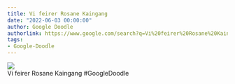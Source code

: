 ```yaml
---
title: Vi feirer Rosane Kaingang
date: "2022-06-03 00:00:00"
author: Google Doodle
authorlink: https://www.google.com/search?q=Vi%20feirer%20Rosane%20Kaingang
tags:
- Google-Doodle
---
```

<img src="https://www.google.com/logos/doodles/2022/celebrating-rosane-kaingang-6753651837109427-l.png" referrerpolicy="no-referrer"><br>Vi feirer Rosane Kaingang #GoogleDoodle